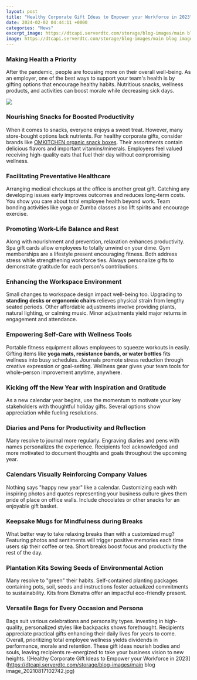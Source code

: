 ```yaml
---
layout: post
title: "Healthy Corporate Gift Ideas to Empower your Workforce in 2023"
date: 2024-02-02 04:44:11 +0000
categories: "News"
excerpt_image: https://dtcapi.serverdtc.com/storage/blog-images/main blog image_20210817102742.jpg
image: https://dtcapi.serverdtc.com/storage/blog-images/main blog image_20210817102742.jpg
---
```


### Making Health a Priority
After the pandemic, people are focusing more on their overall well-being. As an employer, one of the best ways to support your team's health is by gifting options that encourage healthy habits. Nutritious snacks, wellness products, and activities can boost morale while decreasing sick days.

![](https://snacknation.com/wp-content/uploads/2021/02/Corporate-Gift-Boxes-e1612475087605.png)
### Nourishing Snacks for Boosted Productivity
When it comes to snacks, everyone enjoys a sweet treat. However, many store-bought options lack nutrients. For healthy corporate gifts, consider brands like [OMKITCHEN organic snack boxes](https://store.fi.io.vn/womens-pitbull-mom-funny-valentines-day-dog-lovers-bully-pitty-1-3). Their assortments contain delicious flavors and important vitamins/minerals. Employees feel valued receiving high-quality eats that fuel their day without compromising wellness.   
### Facilitating Preventative Healthcare  
Arranging medical checkups at the office is another great gift. Catching any developing issues early improves outcomes and reduces long-term costs. You show you care about total employee health beyond work. Team bonding activities like yoga or Zumba classes also lift spirits and encourage exercise.   
### Promoting Work-Life Balance and Rest
Along with nourishment and prevention, relaxation enhances productivity. Spa gift cards allow employees to totally unwind on your dime. Gym memberships are a lifestyle present encouraging fitness. Both address stress while strengthening workforce ties. Always personalize gifts to demonstrate gratitude for each person's contributions.
### Enhancing the Workspace Environment
Small changes to workspace design impact well-being too. Upgrading to **standing desks or ergonomic chairs** relieves physical strain from lengthy seated periods. Other affordable adjustments involve providing plants, natural lighting, or calming music. Minor adjustments yield major returns in engagement and attendance.
### Empowering Self-Care with Wellness Tools  
Portable fitness equipment allows employees to squeeze workouts in easily. Gifting items like **yoga mats, resistance bands, or water bottles** fits wellness into busy schedules. Journals promote stress reduction through creative expression or goal-setting. Wellness gear gives your team tools for whole-person improvement anytime, anywhere.
### Kicking off the New Year with Inspiration and Gratitude
As a new calendar year begins, use the momentum to motivate your key stakeholders with thoughtful holiday gifts. Several options show appreciation while fueling resolutions.
### Diaries and Pens for Productivity and Reflection
Many resolve to journal more regularly. Engraving diaries and pens with names personalizes the experience. Recipients feel acknowledged and more motivated to document thoughts and goals throughout the upcoming year. 
### Calendars Visually Reinforcing Company Values  
Nothing says "happy new year" like a calendar. Customizing each with inspiring photos and quotes representing your business culture gives them pride of place on office walls. Include chocolates or other snacks for an enjoyable gift basket.
### Keepsake Mugs for Mindfulness during Breaks
What better way to take relaxing breaks than with a customized mug? Featuring photos and sentiments will trigger positive memories each time users sip their coffee or tea. Short breaks boost focus and productivity the rest of the day.  
### Plantation Kits Sowing Seeds of Environmental Action  
Many resolve to "green" their habits. Self-contained planting packages containing pots, soil, seeds and instructions foster actualized commitments to sustainability. Kits from Ekmatra offer an impactful eco-friendly present.
### Versatile Bags for Every Occasion and Persona
Bags suit various celebrations and personality types. Investing in high-quality, personalized styles like backpacks shows forethought. Recipients appreciate practical gifts enhancing their daily lives for years to come.
Overall, prioritizing total employee wellness yields dividends in performance, morale and retention. These gift ideas nourish bodies and souls, leaving recipients re-energized to take your business vision to new heights.
![Healthy Corporate Gift Ideas to Empower your Workforce in 2023](https://dtcapi.serverdtc.com/storage/blog-images/main blog image_20210817102742.jpg)